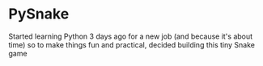# PySnake
Started learning Python 3 days ago for a new job (and because it's about time) so to make things fun and practical, decided building this tiny Snake game